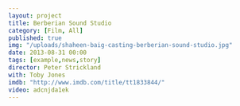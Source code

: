 ```yaml
---
layout: project
title: Berberian Sound Studio
category: [Film, All]
published: true
img: "/uploads/shaheen-baig-casting-berberian-sound-studio.jpg"
date: 2013-08-31 00:00
tags: [example,news,story]
director: Peter Strickland
with: Toby Jones
imdb: "http://www.imdb.com/title/tt1833844/"
video: adcnjda1ek
---
```



